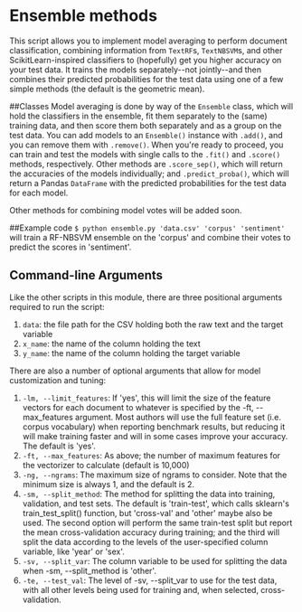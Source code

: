 # Ensemble methods

This script allows you to implement model averaging to perform document classification, combining information from ```TextRF```s, ```TextNBSVM```s, and other ScikitLearn-inspired classifiers to (hopefully) get you higher accuracy on your test data. It trains the models separately--not jointly--and then combines their predicted probabilities for the test data using one of a few simple methods (the default is the geometric mean). 

##Classes
Model averaging is done by way of the ```Ensemble``` class, which will hold the classifiers in the ensemble, fit them separately to the (same) training data, and then score them both separately and as a group on the test data. You can add models to an ```Ensemble()``` instance with ```.add()```, and you can remove them with ```.remove()```. When you're ready to proceed, you can train and test the models with single calls to the ```.fit()``` and ```.score()``` methods, respectively. Other methods are ```.score_sep()```, which will return the accuracies of the models individually; and ```.predict_proba()```, which will return a Pandas ```DataFrame``` with the predicted probabilities for the test data for each model. 

Other methods for combining model votes will be added soon.

##Example code
```$ python ensemble.py 'data.csv' 'corpus' 'sentiment'``` will train a RF-NBSVM ensemble on the 'corpus' and combine their votes to predict the scores in 'sentiment'. 

## Command-line Arguments

Like the other scripts in this module, there are three positional arguments required to run the script:
 
  1. ```data```: the file path for the CSV holding both the raw text and the target variable
  2. ```x_name```: the name of the column holding the text
  3. ```y_name```: the name of the column holding the target variable
 
There are also a number of optional arguments that allow for model customization and tuning:

  1. ```-lm, --limit_features```: If 'yes', this will limit the size of the feature vectors for each document to whatever is  specified by the -ft, --max_features argument. Most authors will use the full feature set (i.e. corpus vocabulary) when reporting benchmark results, but reducing it will make training faster and will in some cases improve your accuracy. The default is 'yes'.
  2. ```-ft, --max_features```: As above; the number of maximum features for the vectorizer to calculate (default is 10,000)
  3. ```-ng, --ngrams```: The maximum size of ngrams to consider. Note that the minimum size is always 1, and the default is 2.
  4. ```-sm, --split_method```: The method for splitting the data into training, validation, and test sets. The default is 'train-test', which calls sklearn's train_test_split() function, but 'cross-val' and 'other' maybe also be used. The second option will perform the same train-test split but report the mean cross-validation accuracy during training; and the third will split the data according to the levels of the user-specified column variable, like 'year' or 'sex'.
  5. ```-sv, --split_var```: The column variable to be used for splitting the data when -sm, --split_method is 'other'.
  6. ```-te, --test_val```: The level of -sv, --split_var to use for the test data, with all other levels being used for training and, when selected, cross-validation.


